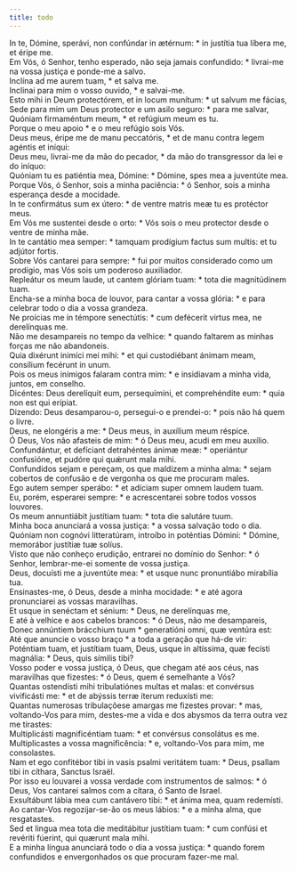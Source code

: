 ```yaml
---
title: todo
---
```

<div class="dropcap text-justify">In te, Dómine, sperávi, non confúndar in ætérnum: * in justítia tua líbera me, et éripe me.</div>
<div class="dropcap text-justify">Em Vós, ó Senhor, tenho esperado, não seja jamais confundido: * livrai-me na vossa justiça e ponde-me a salvo.</div>
<div class="text-justify">Inclína ad me aurem tuam, * et salva me.</div>
<div class="text-justify">Inclinai para mim o vosso ouvido, * e salvai-me.</div>
<div class="text-justify">Esto mihi in Deum protectórem, et in locum munítum: * ut salvum me fácias,</div>
<div class="text-justify">Sede para mim um Deus protector e um asilo seguro: * para me salvar,</div>
<div class="text-justify">Quóniam firmaméntum meum, * et refúgium meum es tu.</div>
<div class="text-justify">Porque o meu apoio * e o meu refúgio sois Vós.</div>
<div class="text-justify">Deus meus, éripe me de manu peccatóris, * et de manu contra legem agéntis et iníqui:</div>
<div class="text-justify">Deus meu, livrai-me da mão do pecador, * da mão do transgressor da lei e do iníquo:</div>
<div class="text-justify">Quóniam tu es patiéntia mea, Dómine: * Dómine, spes mea a juventúte mea.</div>
<div class="text-justify">Porque Vós, ó Senhor, sois a minha paciência: * ó Senhor, sois a minha esperança desde a mocidade.</div>
<div class="text-justify">In te confirmátus sum ex útero: * de ventre matris meæ tu es protéctor meus.</div>
<div class="text-justify">Em Vós me sustentei desde o orto: * Vós sois o meu protector desde o ventre de minha mãe.</div>
<div class="text-justify">In te cantátio mea semper: * tamquam prodígium factus sum multis: et tu adjútor fortis.</div>
<div class="text-justify">Sobre Vós cantarei para sempre: * fui por muitos considerado como um prodígio, mas Vós sois um poderoso auxiliador.</div>
<div class="text-justify">Repleátur os meum laude, ut cantem glóriam tuam: * tota die magnitúdinem tuam.</div>
<div class="text-justify">Encha-se a minha boca de louvor, para cantar a vossa glória: * e para celebrar todo o dia a vossa grandeza.</div>
<div class="text-justify">Ne proícias me in témpore senectútis: * cum defécerit virtus mea, ne derelínquas me.</div>
<div class="text-justify">Não me desampareis no tempo da velhice: * quando faltarem as minhas forças me não abandoneis.</div>
<div class="text-justify">Quia dixérunt inimíci mei mihi: * et qui custodiébant ánimam meam, consílium fecérunt in unum.</div>
<div class="text-justify">Pois os meus inimigos falaram contra mim: * e insidiavam a minha vida, juntos, em conselho.</div>
<div class="text-justify">Dicéntes: Deus derelíquit eum, persequímini, et comprehéndite eum: * quia non est qui erípiat.</div>
<div class="text-justify">Dizendo: Deus desamparou-o, persegui-o e prendei-o: * pois não há quem o livre.</div>
<div class="text-justify">Deus, ne elongéris a me: * Deus meus, in auxílium meum réspice.</div>
<div class="text-justify">Ó Deus, Vos não afasteis de mim: * ó Deus meu, acudi em meu auxílio.</div>
<div class="text-justify">Confundántur, et defíciant detrahéntes ánimæ meæ: * operiántur confusióne, et pudóre qui quǽrunt mala mihi.</div>
<div class="text-justify">Confundidos sejam e pereçam, os que maldizem a minha alma: * sejam cobertos de confusão e de vergonha os que me procuram males.</div>
<div class="text-justify">Ego autem semper sperábo: * et adíciam super omnem laudem tuam.</div>
<div class="text-justify">Eu, porém, esperarei sempre: * e acrescentarei sobre todos vossos louvores.</div>
<div class="text-justify">Os meum annuntiábit justítiam tuam: * tota die salutáre tuum.</div>
<div class="text-justify">Minha boca anunciará a vossa justiça: * a vossa salvação todo o dia.</div>
<div class="text-justify">Quóniam non cognóvi litteratúram, introíbo in poténtias Dómini: * Dómine, memorábor justítiæ tuæ solíus.</div>
<div class="text-justify">Visto que não conheço erudição, entrarei no domínio do Senhor: * ó Senhor, lembrar-me-ei somente de vossa justiça.</div>
<div class="text-justify">Deus, docuísti me a juventúte mea: * et usque nunc pronuntiábo mirabília tua.</div>
<div class="text-justify">Ensinastes-me, ó Deus, desde a minha mocidade: * e até agora pronunciarei as vossas maravilhas.</div>
<div class="text-justify">Et usque in senéctam et sénium: * Deus, ne derelínquas me,</div>
<div class="text-justify">E até à velhice e aos cabelos brancos: * ó Deus, não me desampareis,</div>
<div class="text-justify">Donec annúntiem brácchium tuum * generatióni omni, quæ ventúra est:</div>
<div class="text-justify">Até que anuncie o vosso braço * a toda a geração que há-de vir:</div>
<div class="text-justify">Poténtiam tuam, et justítiam tuam, Deus, usque in altíssima, quæ fecísti magnália: * Deus, quis símilis tibi?</div>
<div class="text-justify">Vosso poder e vossa justiça, ó Deus, que chegam até aos céus, nas maravilhas que fizestes: * ó Deus, quem é semelhante a Vós?</div>
<div class="text-justify">Quantas ostendísti mihi tribulatiónes multas et malas: et convérsus vivificásti me: * et de abýssis terræ íterum reduxísti me:</div>
<div class="text-justify">Quantas numerosas tribulaçõese amargas me fizestes provar: * mas, voltando-Vos para mim, destes-me a vida e dos abysmos da terra outra vez me tirastes:</div>
<div class="text-justify">Multiplicásti magnificéntiam tuam: * et convérsus consolátus es me.</div>
<div class="text-justify">Multiplicastes a vossa magnificência: * e, voltando-Vos para mim, me consolastes.</div>
<div class="text-justify">Nam et ego confitébor tibi in vasis psalmi veritátem tuam: * Deus, psallam tibi in cíthara, Sanctus Israël.</div>
<div class="text-justify">Por isso eu louvarei a vossa verdade com instrumentos de salmos: * ó Deus, Vos cantarei salmos com a cítara, ó Santo de Israel.</div>
<div class="text-justify">Exsultábunt lábia mea cum cantávero tibi: * et ánima mea, quam redemísti.</div>
<div class="text-justify">Ao cantar-Vos regozijar-se-ão os meus lábios: * e a minha alma, que resgatastes.</div>
<div class="text-justify">Sed et lingua mea tota die meditábitur justítiam tuam: * cum confúsi et revériti fúerint, qui quærunt mala mihi.</div>
<div class="text-justify">E a minha língua anunciará todo o dia a vossa justiça: * quando forem confundidos e envergonhados os que procuram fazer-me mal.</div>
